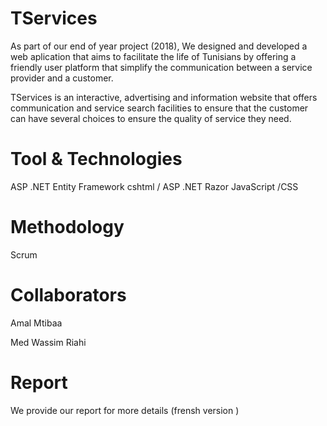 # TServices

As part of our end of year project (2018), We designed and developed a web aplication that aims to facilitate the life of Tunisians by offering a friendly user platform that simplify the communication between a service provider and a customer.

TServices is an interactive, advertising and information website that offers communication and service search facilities to ensure that the customer can have several choices to ensure the quality of service they need.

# Tool & Technologies 

ASP .NET
Entity Framework
cshtml / ASP .NET Razor
JavaScript /CSS

# Methodology

Scrum

# Collaborators

Amal Mtibaa

Med Wassim Riahi

# Report 

 We provide our report for more details (frensh version )
